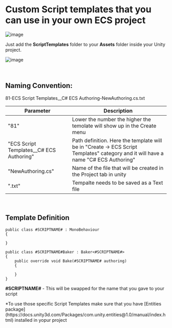 # Custom Script templates that you can use in your own ECS project

![image](https://github.com/SunnyValleyStudio/Unity-ECS-Custom-Script-Templates/assets/17239042/9beb0203-1ade-450d-96ae-9c06e7df701a)

Just add the **ScriptTemplates** folder to your **Assets** folder inside your Unity project. 

![image](https://github.com/SunnyValleyStudio/Unity-ECS-Custom-Script-Templates/assets/17239042/db8a224d-aa66-4930-b13c-aeb48428a57a)

<br>

## Naming Convention:
<p>81-ECS Script Templates__C# ECS Authoring-NewAuthoring.cs.txt

|Parameter | Description |
|-------------|-------------|
|"81" | Lower the number the higher the temolate will show up in the Create menu|
|"ECS Script Templates__C# ECS Authoring" | Path definition. Here the template will be in "Create -> ECS Script Templates" category and it will have a name "C# ECS Authoring" |
|"NewAuthoring.cs"| Name of the file that will be created in the Project tab in unity |
|".txt"| Tempalte needs to be saved as a Text file|

<br>

## Template Definition
```
public class #SCRIPTNAME# : MonoBehaviour
{

}

public class #SCRIPTNAME#Baker : Baker<#SCRIPTNAME#>
{
    public override void Bake(#SCRIPTNAME# authoring)
    {

    }
}
```

**#SCRIPTNAME#** - This will be swapped for the name that you gave to your script

<p>*To use those specific Script Templates make sure that you have [Entities package](https://docs.unity3d.com/Packages/com.unity.entities@1.0/manual/index.html) installed in yopur project
